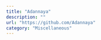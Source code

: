 ```yaml
---
title: "Adannaya"
description: ""
url: "https://github.com/Adannaya"
category: "Miscellaneous"
---
```


